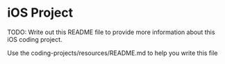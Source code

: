 # iOS Project

TODO: Write out this README file to provide more information about this iOS coding project.

Use the coding-projects/resources/README.md to help you write this file
